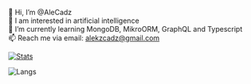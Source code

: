 👋 Hi, I’m @AleCadz
<br />
👀 I am interested in artificial intelligence
<br />
🌱 I’m currently learning MongoDB, MikroORM, GraphQL and Typescript
<br />
📫 Reach me via email: alekzcadz@gmail.com
<br />

[![Stats](https://github-readme-stats.vercel.app/api?username=AleCadz)](https://github.com/AleCadz/github-readme-stats)

![Langs](https://github-readme-stats.vercel.app/api/top-langs/?username=AleCadz&langs_count=8)
